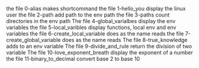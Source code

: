 the file 0-alias makes shortcommand
the file 1-hello_you display the linux user
the file 2-path add path to the env path
the file 3-paths count directories in the env path
The file 4-global_varialbes display the env variables
the file 5-local_varibles display functions, local env and env variables
the file 6-create_local_variable does as the name reads
the file 7-create_global_variable does as the name reads
The file 8-true_knowledge adds to an env variable
The file 9-divide_and_rule return the division of two variable
The file 10-love_exponent_breath display the exponent of a number
the file 11-binary_to_decimal convert base 2 to base 10
